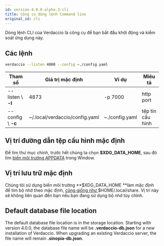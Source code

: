 ```yaml
---
id: version-4.0.0-alpha.3-cli
title: Công cụ dòng lệnh Command line
original_id: cli
---
```


Dòng lệnh CLI của Verdaccio là công cụ để bạn bắt đầu khởi động và kiểm soát ứng dụng này.

## Các lệnh

```bash
verdaccio --listen 4000 --config ~./config.yaml
```

| Tham số            | Giá trị mặc định               | Ví dụ          | Miêu tả          |
| ------------------ | ------------------------------ | -------------- | ---------------- |
| --listen \ **-l** | 4873                           | -p 7000        | http port        |
| --config \ **-c** | ~/.local/verdaccio/config.yaml | ~./config.yaml | tệp tin cấu hình |

## Vị trí đường dẫn tệp cấu hình mặc định

Để tìm thư mục chính, trước hết chúng ta chọn **$XDG_DATA_HOME**, sau đó tìm [biến môi trường APPDATA](https://www.howtogeek.com/318177/what-is-the-appdata-folder-in-windows/) trong Window.

## Vị trí lưu trữ mặc định

Chúng tôi sử dụng biến môi trường **$XDG_DATA_HOME **làm mặc định để tìm bộ nhớ theo mặc định, <a href = "https://askubuntu.com/questions/538526/is-home-local-share-the-default- Value-for-xdg-data-home-in-ubuntu-14-04 "> cũng giống như </a> $HOME/.local/share. Vị trí này sẽ không liên quan đến bạn nếu bạn đang sử dụng bộ nhớ tùy chỉnh.

## Default database file location

The default database file location is in the storage location. Starting with version 4.0.0, the database file name will be **.verdaccio-db.json** for a new installation of Verdaccio. When upgrading an existing Verdaccio server, the file name will remain **.sinopia-db.json**.